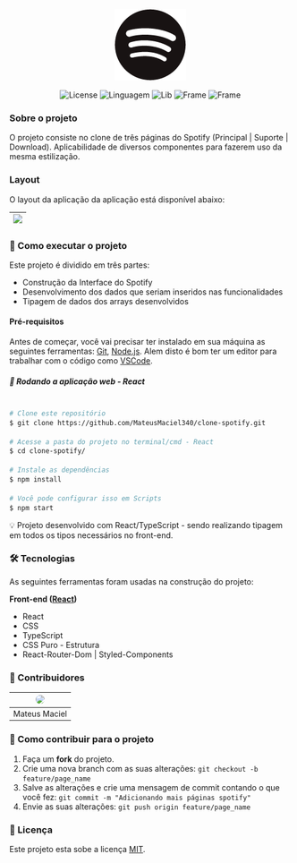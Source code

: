 <p align="center">
   <img src="public/clone-spotify.png" width="">
</p>

<p align="center">
   <img alt="License" src="https://img.shields.io/badge/license-MIT-brightgreen">
    <img alt="Linguagem" src="https://img.shields.io/badge/language-TypeScript-blue">
    <img alt="Lib" src="https://img.shields.io/badge/lib-React-blue">
    <img alt="Frame" src="https://img.shields.io/badge/extra-stylecomponents-6610f2">
    <img alt="Frame" src="https://img.shields.io/badge/style-css-blue">
</p>

### Sobre o projeto

O projeto consiste no clone de três páginas do Spotify (Principal | Suporte | Download). Aplicabilidade de diversos componentes para fazerem uso da mesma estilização.

### Layout

O layout da aplicação da aplicação está disponível abaixo:

<div>
    <table>
      <thead>
        <tr>
           <th>
              <img src="src/assets/gif-clone.gif" width="100%">
           </th>
        </tr>
      </thead>
      <tbody>
      </tbody>
    </table>
</div>

### 🚀 Como executar o projeto

Este projeto é dividido em três partes:

<ul>
   <li>Construção da Interface do Spotify</li>
   <li>Desenvolvimento dos dados que seriam inseridos nas funcionalidades</li>
   <li>Tipagem de dados dos arrays desenvolvidos</li>
</ul>

#### Pré-requisitos

Antes de começar, você vai precisar ter instalado em sua máquina as seguintes ferramentas: [Git](https://git-scm.com/), [Node.js](https://nodejs.org/en/). Alem disto é bom ter um editor para trabalhar com o código como [VSCode](https://code.visualstudio.com/).

##### 🧭 Rodando a aplicação web - React

```bash

# Clone este repositório
$ git clone https://github.com/MateusMaciel340/clone-spotify.git

# Acesse a pasta do projeto no terminal/cmd - React
$ cd clone-spotify/

# Instale as dependências
$ npm install

# Você pode configurar isso em Scripts
$ npm start

```

💡 Projeto desenvolvido com React/TypeScript - sendo realizando tipagem em todos
os tipos necessários no front-end.


### 🛠 Tecnologias

As seguintes ferramentas foram usadas na construção do projeto:

<b>Front-end ([React](https://pt-br.reactjs.org/))</b>

<ul>
   <li>React</li>
   <li>CSS</li>
   <li>TypeScript</li>
   <li>CSS Puro - Estrutura</li>
   <li>React-Router-Dom | Styled-Components</li>
</ul>

### 👨‍ Contribuidores

<div>
    <table>
      <thead>
        <tr>
           <th>
              <img src="https://avatars.githubusercontent.com/u/55550732?v=4" width="150" style="border-radius:62px">
           </th>
        </tr>
      </thead>
      <tbody  align="center">
           <td>
             Mateus Maciel
           </td>
      </tbody>
    </table>
</div>

### 💪 Como contribuir para o projeto

1. Faça um **fork** do projeto.
2. Crie uma nova branch com as suas alterações: `git checkout -b feature/page_name`
3. Salve as alterações e crie uma mensagem de commit contando o que você fez: `git commit -m "Adicionando mais páginas spotify"`
4. Envie as suas alterações: `git push origin feature/page_name`

### 📝 Licença

Este projeto esta sobe a licença [MIT](https://github.com/nodejs/node/blob/master/LICENSE).